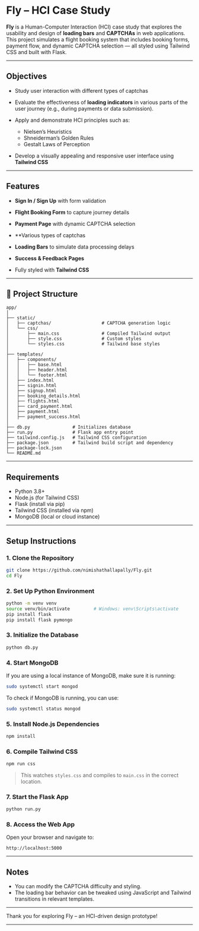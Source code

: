 # Fly – HCI Case Study

**Fly** is a Human-Computer Interaction (HCI) case study that explores the usability and design of **loading bars** and **CAPTCHAs** in web applications. This project simulates a flight booking system that includes booking forms, payment flow, and dynamic CAPTCHA selection — all styled using Tailwind CSS and built with Flask.

---

## Objectives

* Study user interaction with different types of captchas
* Evaluate the effectiveness of **loading indicators** in various parts of the user journey (e.g., during payments or data submission).
* Apply and demonstrate HCI principles such as:

  * Nielsen’s Heuristics
  * Shneiderman’s Golden Rules
  * Gestalt Laws of Perception
* Develop a visually appealing and responsive user interface using **Tailwind CSS**

---

## Features

* **Sign In / Sign Up** with form validation

* **Flight Booking Form** to capture journey details

* **Payment Page** with dynamic CAPTCHA selection

* **Various types of captchas

* **Loading Bars** to simulate data processing delays

* **Success & Feedback Pages**

* Fully styled with **Tailwind CSS**

---

## 📁 Project Structure

```
app/
│
├── static/
│   ├── captchas/                   # CAPTCHA generation logic
│   └── css/
│       ├── main.css                # Compiled Tailwind output
│       ├── style.css               # Custom styles
│       └── styles.css              # Tailwind base styles
│
├── templates/
│   ├── components/
│   │   ├── base.html
│   │   ├── header.html
│   │   └── footer.html
│   ├── index.html
│   ├── signin.html
│   ├── signup.html
│   ├── booking_details.html
│   ├── flights.html
│   ├── card_payment.html
│   ├── payment.html
│   ├── payment_success.html
│
├── db.py                # Initializes database
├── run.py               # Flask app entry point
├── tailwind.config.js   # Tailwind CSS configuration
├── package.json         # Tailwind build script and dependency
├── package-lock.json
└── README.md
```

---

## Requirements

* Python 3.8+
* Node.js (for Tailwind CSS)
* Flask (install via pip)
* Tailwind CSS (installed via npm)
* MongoDB (local or cloud instance)

---

## Setup Instructions

### 1. Clone the Repository

```bash
git clone https://github.com/nimishathallapally/Fly.git
cd Fly
```

### 2. Set Up Python Environment

```bash
python -m venv venv
source venv/bin/activate         # Windows: venv\Scripts\activate
pip install flask
pip install flask pymongo
```

### 3. Initialize the Database

```bash
python db.py
```

### 4. Start MongoDB

If you are using a local instance of MongoDB, make sure it is running:

```bash
sudo systemctl start mongod
```

To check if MongoDB is running, you can use:

```bash
sudo systemctl status mongod
```

### 5. Install Node.js Dependencies

```bash
npm install
```

### 6. Compile Tailwind CSS

```bash
npm run css
```

> This watches `styles.css` and compiles to `main.css` in the correct location.

### 7. Start the Flask App

```bash
python run.py
```

### 8. Access the Web App

Open your browser and navigate to:

```
http://localhost:5000
```

---

## Notes

* You can modify the CAPTCHA difficulty and styling.
* The loading bar behavior can be tweaked using JavaScript and Tailwind transitions in relevant templates.

---

Thank you for exploring Fly – an HCI-driven design prototype!

---
